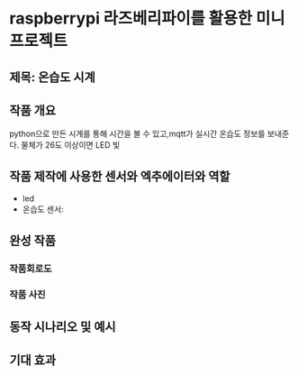 # raspberrypi 라즈베리파이를 활용한 미니 프로젝트

## 제목: 온습도 시계

## 작품 개요
python으로 만든 시계를 통해 시간을 볼 수 있고,mqtt가 실시간 온습도 정보를 보내준다.
물체가 26도 이상이면 LED 빛

## 작품 제작에 사용한 센서와 엑추에이터와 역할
- led
- 온습도 센서:
## 완성 작품

### 작품회로도

### 작품 사진

## 동작 시나리오 및 예시

## 기대 효과
